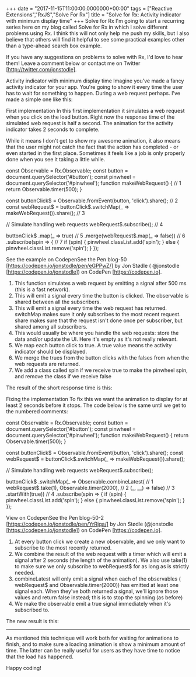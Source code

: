 +++
date = "2017-11-15T11:00:00.0000000+00:00"
tags = ["Reactive Extensions","RxJS","Solve For Rx"]
title = "Solve for Rx: Activity indicator with minimum display time"
+++
Solve for Rx
I'm going to start a recurring series here on my blog called Solve for Rx  in
which I solve different problems using Rx. I think this will not only help me
push my skills, but I also believe that others will find it helpful to see some
practical examples other than a type-ahead search box example.

If you have any suggestions on problems to solve with Rx, I'd love to hear them!
Leave a comment below or contact me on Twitter [http://twitter.com/jonstodle].

Activity indicator with minimum display time
Imagine you've made a fancy activity indicator for your app. You're going to
show it every time the user has to wait for something to happen. During a web
request perhaps. I've made a simple one like this:



First implementation
In this first implementation it simulates a web request when you click on the
load button. Right now the response time of the simulated web request is half a
second. The animation for the activity indicator takes 2 seconds to complete.

While it means I don't get to show my awesome animation, it also means that the
user might not catch the fact that the action has completed - or even started in
the first place. Sometimes it feels like a job is only properly done when you
see it taking a little while.

const Observable = Rx.Observable;
const button = document.querySelector('#button');
const pinwheel = document.querySelector('#pinwheel');
function makeWebRequest() { // 1
    return Observable.timer(500);
}

const buttonClick$ = Observable.fromEvent(button, 'click').share(); // 2
const webRequest$ = buttonClick$.switchMap(_ => makeWebRequest()).share(); // 3

// Simulate handling web requests
webRequest$.subscribe(); // 4

buttonClick$
    .map(_ => true) // 5
    .merge(webRequest$.map(_ => false)) // 6
    .subscribe(spin => { // 7
        if (spin) {
            pinwheel.classList.add('spin');
        } else {
            pinwheel.classList.remove('spin');
        }
    });


See the example on CodepenSee the Pen blog-50 [https://codepen.io/jonstodle/pen/eGPPwZ/]  by Jon Stødle (
@jonstodle [https://codepen.io/jonstodle]) on CodePen [https://codepen.io].

 1. This function simulates a web request by emitting a signal after 500 ms
    (this is a fast network).
 2. This will emit a signal every time the button is clicked. The observable is
    shared between all the subscribers.
 3. This will emit a signal every time the web request has returned. switchMap 
    makes sure it only subscribes to the most recent request. share  makes sure
    that the request isn't done once per subscriber, but shared among all
    subscribers.
 4. This would usually be where you handle the web requests: store the data
    and/or update the UI. Here it's empty as it's not really relevant.
 5. We map each button click to true. A true  value means the activity indicator
    should be displayed.
 6. We merge the trues from the button clicks with the falses from when the web
    requests are returned.
 7. We add a class called spin  if we receive true  to make the pinwheel spin,
    and remove the class if we receive false

The result of the short response time is this:



Fixing the implementation
To fix this we want the animation to display for at least 2 seconds before it
stops. The code below is the same until we get to the numbered comments:

const Observable = Rx.Observable;
const button = document.querySelector('#button');
const pinwheel = document.querySelector('#pinwheel');
function makeWebRequest() {
    return Observable.timer(500);
}

const buttonClick$ = Observable.fromEvent(button, 'click').share();
const webRequest$ = buttonClick$.switchMap(_ => makeWebRequest()).share();

// Simulate handling web requests
webRequest$.subscribe();

buttonClick$
    .switchMap(_ => Observable.combineLatest( // 1
        webRequest$.take(1), Observable.timer(2000), // 2
        (_, __) => false) // 3
        .startWith(true)) // 4
    .subscribe(spin => {
        if (spin) {
            pinwheel.classList.add('spin');
        } else {
            pinwheel.classList.remove('spin');
        }
    });


View on CodepenSee the Pen blog-50-2 [https://codepen.io/jonstodle/pen/YrRjqa/]  by Jon Stødle
(@jonstodle [https://codepen.io/jonstodle]) on CodePen [https://codepen.io].

 1. At every button click we create a new observable, and we only want to
    subscribe to the most recently returned.
 2. We combine the result of the web request with a timer which will emit a
    signal after 2 seconds (the length of the animation). We also use take(1) 
    to make sure we only subscribe to webRequest$  for as long as is strictly
    needed.
 3. combineLatest  will only emit a signal when each of the observables (
    webRequest$  and Observable.timer(2000)) has emitted at least one signal
    each. When they've both returned a signal, we'll ignore those values and
    return false  instead; this is to stop the spinning (as before)
 4. We make the observable emit a true  signal immediately when it's subscribed
    to.

The new result is this:




--------------------------------------------------------------------------------

As mentioned this technique will work both for waiting for animations to finish,
and to make sure a loading animation is show a minimum amount of time. The
latter can be really useful for users as they have time to notice that the load
has happened.

Happy coding!
